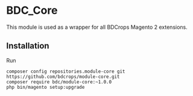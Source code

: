 # BDC_Core

This module is used as a wrapper for all BDCrops Magento 2 extensions.



## Installation

Run
```
composer config repositories.module-core git
https://github.com/bdcrops/module-core.git
composer require bdc/module-core:~1.0.0
php bin/magento setup:upgrade
```
